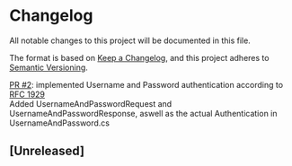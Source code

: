 # Changelog

All notable changes to this project will be documented in this file.

The format is based on [Keep a Changelog](https://keepachangelog.com/en/1.1.0/),
and this project adheres to [Semantic Versioning](https://semver.org/spec/v2.0.0.html).

[PR #2](https://github.com/TSRBerry/RyuSOCKS/pull/2): implemented Username and Password authentication according to [RFC 1929](https://datatracker.ietf.org/doc/html/rfc1929)\
Added UsernameAndPasswordRequest and UsernameAndPasswordResponse, aswell as the actual Authentication in UsernameAndPassword.cs

## [Unreleased]
